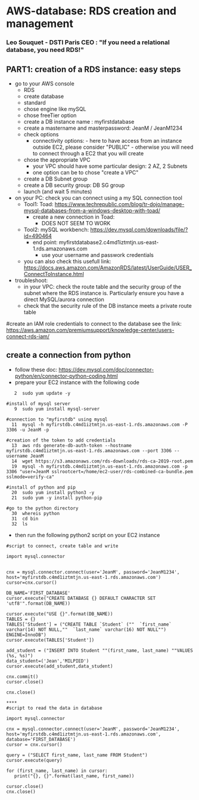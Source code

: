# AWS-database: RDS creation and management
### Leo Souquet - DSTI Paris CEO : "If you need a relational database, you need RDS!"

## PART1: creation of a RDS instance: easy steps
- go to your AWS console
	- RDS
	- create database
	- standard
	- chose engine like mySQL
	- chose freeTier option
	- create a DB instance name : myfirstdatabase
	- create a mastername and masterpassword: JeanM / JeanM1234
	- check options
  		- connectivity options: 
    			- here to have access from an instance outside EC2, please consider "PUBLIC"
    			- otherwise you will need to connect through a EC2 that you will create
	- chose the appropriate VPC
  		- your VPC should have some particular design: 2 AZ, 2 Subnets
  		- one option can be to chose "create a VPC"
  	- create a DB Subnet group
  	- create a DB security group: DB SG group
	- launch (and wait 5 minutes)
- on your PC: check you can connect using a my SQL connection tool
  - Tool1: Toad: https://www.techrepublic.com/blog/tr-dojo/manage-mysql-databases-from-a-windows-desktop-with-toad/
  	- create a new connection in Toad:
    	- DOES NOT SEEM TO WORK
  - Tool2: mySQL workbench: https://dev.mysql.com/downloads/file/?id=490464
  	- end point: myfirstdatabase2.c4md1iztmtjn.us-east-1.rds.amazonaws.com
    	- use your username and passwork credentials
  - you can also check this usefull link: https://docs.aws.amazon.com/AmazonRDS/latest/UserGuide/USER_ConnectToInstance.html
- troubleshoot: 
	- in your VPC: check the route table and the security group of the subnet where the RDS instance is. Particularly ensure you have a direct MySQL/aurora connection
 	- check that the security rule of the DB instance meets a private route table
 
 #create an IAM role credentials to connect to the database
 see the link: https://aws.amazon.com/premiumsupport/knowledge-center/users-connect-rds-iam/
 
 ## create a connection from python
 - follow these doc: https://dev.mysql.com/doc/connector-python/en/connector-python-coding.html
 - prepare your EC2 instance with the following code
 ```#update of the instance
    2  sudo yum update -y

#install of mysql server
    9  sudo yum install mysql-server

#connection to "myfirstdb" using mysql
   11  mysql -h myfirstdb.c4md1iztmtjn.us-east-1.rds.amazonaws.com -P 3306 -u JeanM -p

#creation of the token to add credentials
   13  aws rds generate-db-auth-token --hostname myfirstdb.c4md1iztmtjn.us-east-1.rds.amazonaws.com --port 3306 --username JeanM
   14  wget https://s3.amazonaws.com/rds-downloads/rds-ca-2019-root.pem
   19  mysql -h myfirstdb.c4md1iztmtjn.us-east-1.rds.amazonaws.com -p 3306 "user=JeanM sslrootcert=/home/ec2-user/rds-combined-ca-bundle.pem sslmode=verify-ca"

#install of python and pip
   20  sudo yum install python3 -y
   21  sudo yum -y install python-pip

#go to the python directory
   30  whereis python
   31  cd bin
   32  ls
 ```
 - then run the following python2 script on your EC2 instance
 ```
 #script to connect, create table and write

import mysql.connector


cnx = mysql.connector.connect(user='JeanM', password='JeanM1234', host='myfirstdb.c4md1iztmtjn.us-east-1.rds.amazonaws.com')
cursor=cnx.cursor()

DB_NAME='FIRST_DATABASE'
cursor.execute("CREATE DATABASE {} DEFAULT CHARACTER SET 'utf8'".format(DB_NAME))

cursor.execute("USE {}".format(DB_NAME))
TABLES = {}
TABLES['Student'] = ("CREATE TABLE `Student` (""  `first_name` varchar(14) NOT NULL,""  `last_name` varchar(16) NOT NULL"") ENGINE=InnoDB")
cursor.execute(TABLES['Student'])

add_student = ("INSERT INTO Student ""(first_name, last_name) ""VALUES (%s, %s)")
data_student=('Jean','MILPIED')
cursor.execute(add_student,data_student)

cnx.commit()
cursor.close()

cnx.close()

****
#script to read the data in database

import mysql.connector

cnx = mysql.connector.connect(user='JeanM', password='JeanM1234', host='myfirstdb.c4md1iztmtjn.us-east-1.rds.amazonaws.com', database='FIRST_DATABASE')
cursor = cnx.cursor()

query = ("SELECT first_name, last_name FROM Student")
cursor.execute(query)

for (first_name, last_name) in cursor:
	print("{}, {}".format(last_name, first_name))

cursor.close()
cnx.close()
```
